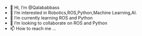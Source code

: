 - 👋 Hi, I’m @Qalababbass
- 👀 I’m interested in Robotics,ROS,Python,Machine Learning,AI.
- 🌱 I’m currently learning ROS and Python
- 💞️ I’m looking to collaborate on ROS and Python
- 📫 How to reach me ...

<!---
Qalababbass/Qalababbass is a ✨ special ✨ repository because its `README.md` (this file) appears on your GitHub profile.
You can click the Preview link to take a look at your changes.
--->
